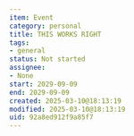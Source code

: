 ```yaml
---
item: Event
category: personal
title: THIS WORKS RIGHT
tags:
- general
status: Not started
assignee:
- None
start: 2029-09-09
end: 2029-09-09
created: 2025-03-10@18:13:19
modified: 2025-03-10@18:13:19
uid: 92a8ed912f9a85f7
---
```


